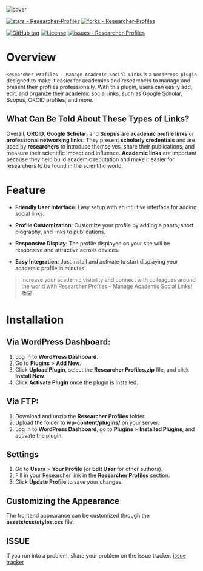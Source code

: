![cover](https://i.imgur.com/UN7lWaI.png)


[![stars - Researcher-Profiles](https://img.shields.io/github/stars/yysofiyan/Researcher-Profiles?style=social)](https://github.com/yysofiyan/Researcher-Profiles)
[![forks - Researcher-Profiles](https://img.shields.io/github/forks/yysofiyan/Researcher-Profiles?style=social)](https://github.com/yysofiyan/Researcher-Profiles)

[![GitHub tag](https://img.shields.io/github/tag/yysofiyan/Researcher-Profiles?include_prereleases=&sort=semver&color=blue)](https://github.com/yysofiyan/Researcher-Profiles/releases/)
[![License](https://img.shields.io/badge/License-GPL--3.0_license-blue)](#license)
[![issues - Researcher-Profiles](https://img.shields.io/github/issues/yysofiyan/Researcher-Profiles)](https://github.com/yysofiyan/Researcher-Profiles/issues)

# Overview

`Researcher Profiles - Manage Academic Social Links` is a `WordPress plugin` designed to make it easier for academics and researchers to manage and present their profiles professionally. With this plugin, users can easily add, edit, and organize their academic social links, such as Google Scholar, Scopus, ORCID profiles, and more.

## What Can Be Told About These Types of Links?

Overall, **ORCID**, **Google Scholar**, and **Scopus** are **academic profile links** or **professional networking links**. They present **scholarly credentials** and are used by **researchers** to introduce themselves, share their publications, and measure their scientific impact and influence. **Academic links** are important because they help build academic reputation and make it easier for researchers to be found in the scientific world.

# Feature

* **Friendly User Interface**: Easy setup with an intuitive interface for adding social links.

* **Profile Customization**: Customize your profile by adding a photo, short biography, and links to publications.

* **Responsive Display**: The profile displayed on your site will be responsive and attractive across devices.

* **Easy Integration**: Just install and activate to start displaying your academic profile in minutes.

> Increase your academic visibility and connect with colleagues around the world with Researcher Profiles - Manage Academic Social Links! 📚💻

# Installation

## Via WordPress Dashboard:

1. Log in to **WordPress Dashboard**.
2. Go to **Plugins** > **Add New**.
3. Click **Upload Plugin**, select the **Researcher Profiles.zip** file, and click **Install Now**.
4. Click **Activate Plugin** once the plugin is installed.

## Via FTP:
1. Download and unzip the **Researcher Profiles** folder.
2. Upload the folder to **wp-content/plugins/** on your server.
3. Log in to **WordPress Dashboard**, go to **Plugins** > **Installed Plugins**, and activate the plugin.

## Settings

1. Go to **Users** > **Your Profile** (or **Edit User** for other authors).
2. Fill in your Researcher link in the **Researcher Profiles** section.
3. Click **Update Profile** to save your changes.

## Customizing the Appearance

The frontend appearance can be customized through the **assets/css/styles.css** file.

## ISSUE
If you run into a problem, share your problem on the issue tracker. [issue tracker](https://github.com/yysofiyan/Researcher-Profiles/issues)
